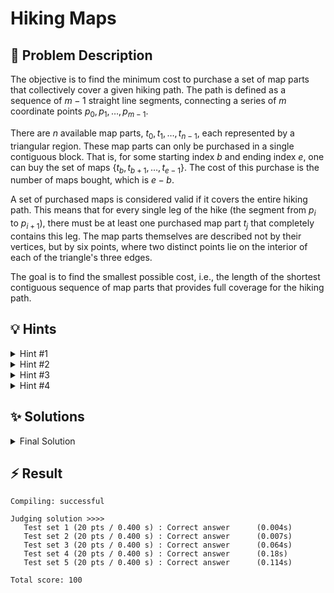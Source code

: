 # Hiking Maps

## 📝 Problem Description

The objective is to find the minimum cost to purchase a set of map parts that collectively cover a given hiking path. The path is defined as a sequence of $m-1$ straight line segments, connecting a series of $m$ coordinate points $p_0, p_1, \dots, p_{m-1}$.

There are $n$ available map parts, $t_0, t_1, \dots, t_{n-1}$, each represented by a triangular region. These map parts can only be purchased in a single contiguous block. That is, for some starting index $b$ and ending index $e$, one can buy the set of maps $\{t_b, t_{b+1}, \dots, t_{e-1}\}$. The cost of this purchase is the number of maps bought, which is $e-b$.

A set of purchased maps is considered valid if it covers the entire hiking path. This means that for every single leg of the hike (the segment from $p_i$ to $p_{i+1}$), there must be at least one purchased map part $t_j$ that completely contains this leg. The map parts themselves are described not by their vertices, but by six points, where two distinct points lie on the interior of each of the triangle's three edges.

The goal is to find the smallest possible cost, i.e., the length of the shortest contiguous sequence of map parts that provides full coverage for the hiking path.

## 💡 Hints

<details>
<summary>Hint #1</summary>
The problem asks for the shortest <strong>contiguous</strong> sub-sequence of map parts that satisfies a certain property (covering the entire path). What is a common algorithmic technique for finding optimal contiguous sub-arrays or sub-sequences?
</details>
<details>
<summary>Hint #2</summary>
Consider a "sliding window" approach, where a window `[left, right]` represents the map parts $t_{left}, \dots, t_{right}$. A window is "valid" if all path legs are covered. As you expand the window by incrementing `right` or shrink it by incrementing `left`, you need a way to efficiently check if the window remains valid. How can you track which legs are covered without re-scanning all maps in the window each time?
</details>
<details>
<summary>Hint #3</summary>
The main geometric challenge is to determine if a leg $(p_i, p_{i+1})$ is contained within a triangle $t_j$. A key property of triangles is that they are <em>convex</em> shapes. What does this imply about containing a line segment? If a convex shape contains the two endpoints of a line segment, it must also contain the entire segment. This simplifies the problem from segment-in-triangle to point-in-triangle.
</details>
<details>
<summary>Hint #4</summary>
How can we efficiently check if a point is inside a triangle when we are only given six points on its edges, not its vertices? Calculating the vertices by intersecting lines is possible but can be slow and complex. A better approach is to use orientation tests. A point is inside a triangle if it lies on the "same side" of all three of the triangle's edges. To make this work, you first need to orient the edges consistently (e.g., all clockwise). You can achieve this by using a point on a third edge to determine the orientation of the other two.
</details>

## ✨ Solutions

<details>
<summary>Final Solution</summary>
This problem combines a geometric component with a search algorithm. The overall task is to find the shortest contiguous sub-sequence of map parts, $t_{b}, \dots, t_{e-1}$, that covers an entire hiking path.

### High-Level Strategy

We can break the problem into two main parts:
1.  **Geometric Check:** An efficient method to determine if a given triangular map part covers a specific leg of the hike.
2.  **Search Algorithm:** A way to find the shortest contiguous block of maps that satisfies the covering condition for all legs.

The requirement of a *contiguous* block strongly suggests a **sliding window** algorithm.

### Geometric Containment Check

The first challenge is to check if a leg, which is a line segment, is contained within a triangle.
A crucial observation is that triangles are **convex**. For any convex shape, if it contains the two endpoints of a line segment, it must also contain the entire segment. Therefore, the problem of checking if leg $(p_i, p_{i+1})$ is contained in triangle $t_j$ reduces to two simpler checks:
1. Is point $p_i$ contained in triangle $t_j$?
2. Is point $p_{i+1}$ contained in triangle $t_j$?

The next challenge is performing this point-in-triangle test. The input format is unusual: each triangle is defined by six points lying on its edges, not its vertices. Calculating the triangle's vertices by intersecting the lines defined by these points is computationally expensive and can introduce precision issues.

A more robust method is to use **orientation tests**. A point $P$ is inside a triangle if and only if it lies on the same side of all three of the triangle's edges. For example, if we traverse the triangle's boundary in a clockwise direction, point $P$ must always be to our right.

To implement this, we first need to establish a consistent orientation for the edges of each triangle. The input gives us pairs of points for each edge, like $(q_0, q_1)$, but the direction from $q_0$ to $q_1$ might not be consistent with a clockwise traversal. We can enforce a consistent orientation (e.g., clockwise) as a preprocessing step. For a triangle with edges $A, B, C$, we can orient edge $A$ (defined by points $a_1, a_2$) by checking its orientation relative to a point on edge $B$ (say, $b_1$). If `CGAL::left_turn(a_1, a_2, b_1)` is true, it means traversing from $a_1$ to $a_2$ results in a left turn towards the rest of the triangle, implying a counter-clockwise orientation. To enforce a clockwise orientation, we would swap the points to $(a_2, a_1)$. We repeat this process for all three edges to ensure they are all oriented consistently.

Once all edges are oriented clockwise, a point $P$ is inside or on the boundary of the triangle if it is *not* to the left of any edge. This can be checked with `!CGAL::left_turn(edge_p1, edge_p2, P)`. Using "not left" instead of "right" correctly handles cases where $P$ is collinear with an edge.

### Sliding Window Algorithm

With the geometric check in place, we can find the shortest valid sequence of maps.

1.  **Preprocessing:** For each map part $t_i$ and each path leg $l_j$, we precompute whether $t_i$ covers $l_j$. We can store this information in a structure like `std::vector<std::vector<int>> covers`, where `covers[i]` contains the indices of all legs covered by map $t_i$. This step takes $O(n \cdot m)$ time.

2.  **Sliding Window:** We use a window `[left, right]` over the array of map parts. We also need two auxiliary data structures:
    *   `times_covered[m-1]`: An array where `times_covered[j]` stores how many maps currently in our window cover leg $l_j$.
    *   `n_uncovered`: A counter for the number of legs that are covered zero times by the maps in the window.

The algorithm proceeds as follows:
*   Initialize `left = 0`, `right = 0`, and `n_uncovered = m - 1`.
*   Expand the window by incrementing `right`. For the new map $t_{right}$, iterate through all legs it covers (using our precomputed table). For each such leg $j$, increment `times_covered[j]`. If `times_covered[j]` becomes 1, it means this leg just went from uncovered to covered, so we decrement `n_uncovered`.
*   Once `n_uncovered` reaches 0, the window `[left, right]` is valid and covers the entire path. We record its length, `right - left + 1`, and update our minimum answer.
*   Now, we shrink the window from the left by incrementing `left`. For the old map $t_{left}$, we iterate through the legs it covered. For each such leg $j$, we decrement `times_covered[j]`. If `times_covered[j]` becomes 0, it means the leg is now uncovered, so we increment `n_uncovered`.
*   We continue shrinking the window until it is no longer valid (`n_uncovered > 0`). Then, we go back to expanding with `right`.

This process continues until `right` reaches the end of the map list. The overall time complexity of the sliding window part is $O(n)$, as both `left` and `right` pointers only move forward. The total complexity is dominated by the preprocessing step, resulting in $O(n \cdot m)$.

**Code**
```cpp
#include <iostream>
#include <vector>
#include <limits>

#include <CGAL/Exact_predicates_inexact_constructions_kernel.h>

typedef CGAL::Exact_predicates_inexact_constructions_kernel K;
typedef K::Point_2 Point;

// Checks if a point is inside of a triangle, by checking if it is on the right side of every edge of the triangle
// This assumes that the individual edges are oriented such that right is inside and left is outside
bool contains(const std::vector<Point> &triangle, const Point &point) {
  return (!CGAL::left_turn(triangle[0], triangle[1], point) &&
          !CGAL::left_turn(triangle[2], triangle[3], point) &&
          !CGAL::left_turn(triangle[4], triangle[5], point));
}

void solve() {
  // ===== READ INPUT =====
  int m, n; std::cin >> m >> n;
  
  // Read hiking path
  std::vector<Point> path; path.reserve(m);
  for(int i = 0; i < m; ++i) {
    int x, y; std::cin >> x >> y;
    path.emplace_back(x, y);
  }
  
  // Read map parts
  std::vector<std::vector<Point>> triangles(n);
  for(int i = 0; i < n; ++i) {
    // Read all points
    triangles[i].reserve(6);
    for(int j = 0; j < 6; ++j) {
      int x, y; std::cin >> x >> y;
      triangles[i].emplace_back(x, y);
    }
  }
  
  // ===== SOLVE =====
  // Ensure correct orientation for all lines/point pairs (Right Side -> Inside, Left Side -> Outside)
  for(int triangle_idx = 0; triangle_idx < n; ++triangle_idx) {
    // Check for line a and swap if orientation is wrong
    if(!CGAL::right_turn(triangles[triangle_idx][0], triangles[triangle_idx][1], triangles[triangle_idx][2])) {
      std::swap(triangles[triangle_idx][0], triangles[triangle_idx][1]);
    } 
    // Check for line b and swap if orientation is wrong
    if(!CGAL::right_turn(triangles[triangle_idx][2], triangles[triangle_idx][3], triangles[triangle_idx][4])) {
      std::swap(triangles[triangle_idx][2], triangles[triangle_idx][3]);
    } 
    // Check for line b and swap if orientation is wrong
    if(!CGAL::right_turn(triangles[triangle_idx][4], triangles[triangle_idx][5], triangles[triangle_idx][0])) {
      std::swap(triangles[triangle_idx][4], triangles[triangle_idx][5]);
    } 
  }
  
  // Pre compute, which map part contains covers which part of the hiking path
  std::vector<std::vector<int>> covers(n);
  for(int triangle_idx = 0; triangle_idx < n; ++triangle_idx) {
    for(int path_idx = 0; path_idx < m - 1; ++path_idx) {
      // Check if the leg (path_idx, path_idx + 1) is covered by the triangle
      if(contains(triangles[triangle_idx], path[path_idx]) && contains(triangles[triangle_idx], path[path_idx + 1])) {
        covers[triangle_idx].push_back(path_idx);
      }
    }
  }
    
  // Sliding window over map parts to find smallest
  std::vector<int> times_covered(m - 1, 0);  // Stores for each leg of the path how often it is covered by the current window
  int n_uncovered = m - 1;                   // Number of legs that are currently not covered by the current window
  int left = 0;
  int min_size = std::numeric_limits<int>::max();
  
  for(int right = 0; right < n; ++right) {
    // Add the triangle[right] to the current window
    for(const int &leg_idx : covers[right]) {
      times_covered[leg_idx]++;
      
      // If the leg was previously not covered, decrease the n_uncovered counter
      if(times_covered[leg_idx] == 1) { n_uncovered--; } 
    }

    // Move left pointer until the not the entire path is covered
    while(n_uncovered == 0) {
      min_size = std::min(min_size, right - left + 1);
      
      // Remove the triangle[left] from the current window
      for(const int &leg_idx : covers[left]) {
        times_covered[leg_idx]--;
        
        // If the leg was is no longer covered, increase the n_uncovered counter
        if(times_covered[leg_idx] == 0) { n_uncovered++; } 
      }
      
      left++;
    }
  }
  
  // ===== OUTPUT =====
  std::cout << min_size << std::endl;
}


int main() {
  std::ios_base::sync_with_stdio(false);
  
  int n_tests; std::cin >> n_tests;
  while(n_tests--) { solve(); }
}
```
</details>

## ⚡ Result

```plaintext
Compiling: successful

Judging solution >>>>
   Test set 1 (20 pts / 0.400 s) : Correct answer      (0.004s)
   Test set 2 (20 pts / 0.400 s) : Correct answer      (0.007s)
   Test set 3 (20 pts / 0.400 s) : Correct answer      (0.064s)
   Test set 4 (20 pts / 0.400 s) : Correct answer      (0.18s)
   Test set 5 (20 pts / 0.400 s) : Correct answer      (0.114s)

Total score: 100
```